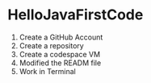 # HelloJavaFirstCode
1. Create a GitHub Account
2. Create a repository
3. Create a codespace VM
4. Modified the READM file
5. Work in Terminal